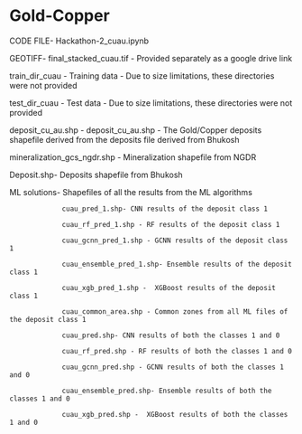 # Gold-Copper
   
   CODE FILE- Hackathon-2_cuau.ipynb

   GEOTIFF- final_stacked_cuau.tif - Provided separately as a google drive link
   
   train_dir_cuau - Training data - Due to  size limitations, these directories were not provided
   
   test_dir_cuau - Test data - Due to  size limitations, these directories were not provided
   
   deposit_cu_au.shp - deposit_cu_au.shp - The Gold/Copper deposits shapefile derived from the deposits file derived from Bhukosh
   
   mineralization_gcs_ngdr.shp - Mineralization shapefile from NGDR
   
   Deposit.shp- Deposits shapefile from Bhukosh
   
   ML solutions- Shapefiles of all the results from the ML algorithms
   
                 cuau_pred_1.shp- CNN results of the deposit class 1
                 
                 cuau_rf_pred_1.shp - RF results of the deposit class 1
                 
                 cuau_gcnn_pred_1.shp - GCNN results of the deposit class 1
                 
                 cuau_ensemble_pred_1.shp- Ensemble results of the deposit class 1
                 
                 cuau_xgb_pred_1.shp -  XGBoost results of the deposit class 1
                 
                 cuau_common_area.shp - Common zones from all ML files of the deposit class 1
                 
                 cuau_pred.shp- CNN results of both the classes 1 and 0
                 
                 cuau_rf_pred.shp - RF results of both the classes 1 and 0
                 
                 cuau_gcnn_pred.shp - GCNN results of both the classes 1 and 0
                 
                 cuau_ensemble_pred.shp- Ensemble results of both the classes 1 and 0
                 
                 cuau_xgb_pred.shp -  XGBoost results of both the classes 1 and 0
